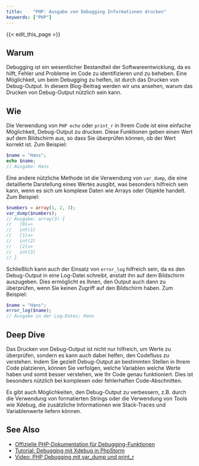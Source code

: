 ```yaml
---
title:    "PHP: Ausgabe von Debugging Informationen drucken"
keywords: ["PHP"]
---
```


{{< edit_this_page >}}

## Warum

Debugging ist ein wesentlicher Bestandteil der Softwareentwicklung, da es hilft, Fehler und Probleme im Code zu identifizieren und zu beheben. Eine Möglichkeit, um beim Debugging zu helfen, ist durch das Drucken von Debug-Output. In diesem Blog-Beitrag werden wir uns ansehen, warum das Drucken von Debug-Output nützlich sein kann.

## Wie

Die Verwendung von ```PHP echo``` oder ```print_r``` in Ihrem Code ist eine einfache Möglichkeit, Debug-Output zu drucken. Diese Funktionen geben einen Wert auf dem Bildschirm aus, so dass Sie überprüfen können, ob der Wert korrekt ist. Zum Beispiel:

```PHP
$name = "Hans";
echo $name;
// Ausgabe: Hans
```

Eine andere nützliche Methode ist die Verwendung von ```var_dump```, die eine detaillierte Darstellung eines Wertes ausgibt, was besonders hilfreich sein kann, wenn es sich um komplexe Daten wie Arrays oder Objekte handelt. Zum Beispiel:

```PHP
$numbers = array(1, 2, 3);
var_dump($numbers);
// Ausgabe: array(3) {
//   [0]=>
//   int(1)
//   [1]=>
//   int(2)
//   [2]=>
//   int(3)
// }
```

Schließlich kann auch der Einsatz von ```error_log``` hilfreich sein, da es den Debug-Output in eine Log-Datei schreibt, anstatt ihn auf dem Bildschirm auszugeben. Dies ermöglicht es Ihnen, den Output auch dann zu überprüfen, wenn Sie keinen Zugriff auf den Bildschirm haben. Zum Beispiel:

```PHP
$name = "Hans";
error_log($name);
// Ausgabe in der Log-Datei: Hans
```

## Deep Dive

Das Drucken von Debug-Output ist nicht nur hilfreich, um Werte zu überprüfen, sondern es kann auch dabei helfen, den Codefluss zu verstehen. Indem Sie gezielt Debug-Output an bestimmten Stellen in Ihrem Code platzieren, können Sie verfolgen, welche Variablen welche Werte haben und somit besser verstehen, wie Ihr Code genau funktioniert. Dies ist besonders nützlich bei komplexen oder fehlerhaften Code-Abschnitten.

Es gibt auch Möglichkeiten, den Debug-Output zu verbessern, z.B. durch die Verwendung von formatierten Strings oder die Verwendung von Tools wie Xdebug, die zusätzliche Informationen wie Stack-Traces und Variablenwerte liefern können.

## See Also

- [Offizielle PHP-Dokumentation für Debugging-Funktionen](https://www.php.net/manual/de/function.print-r.php)
- [Tutorial: Debugging mit Xdebug in PhpStorm](https://www.jetbrains.com/help/phpstorm/debugging-with-xdebug.html)
- [Video: PHP Debugging mit var_dump und print_r](https://www.youtube.com/watch?v=CXHN-WA95Sc)
